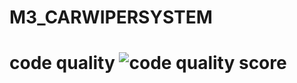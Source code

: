 # M3_CARWIPERSYSTEM


# code quality ![code quality score](https://api.codiga.io/project/33338/score/svg)
